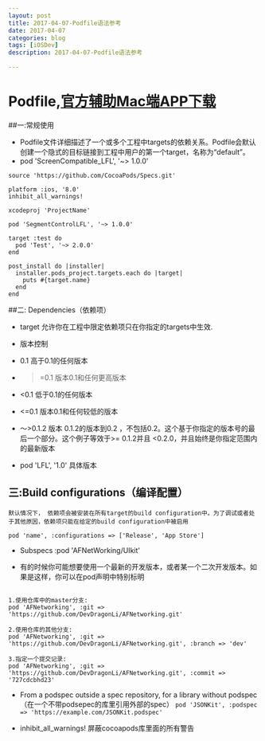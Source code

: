 ```yaml
---
layout: post
title: 2017-04-07-Podfile语法参考
date: 2017-04-07
categories: blog
tags: [iOSDev]
description: 2017-04-07-Podfile语法参考

---
```



# Podfile,[官方辅助Mac端APP下载](https://cocoapods.org/app)


##一:常规使用
- Podfile文件详细描述了一个或多个工程中targets的依赖关系。Podfile会默认创建一个隐式的目标链接到工程中用户的第一个target，名称为“default”。
- pod 'ScreenCompatible_LFL', '~> 1.0.0'

```
source 'https://github.com/CocoaPods/Specs.git'

platform :ios, '8.0'
inhibit_all_warnings!

xcodeproj 'ProjectName'

pod 'SegmentControlLFL', '~> 1.0.0' 

target :test do
  pod 'Test', '~> 2.0.0'
end

post_install do |installer|
  installer.pods_project.targets.each do |target|
    puts #{target.name}
  end
end

```

##二: Dependencies（依赖项）

- target 允许你在工程中限定依赖项只在你指定的targets中生效.
- 版本控制
- 0.1 高于0.1的任何版本
-  >=0.1 版本0.1和任何更高版本
-  <0.1 低于0.1的任何版本
-  <=0.1 版本0.1和任何较低的版本
-  〜>0.1.2 版本 0.1.2的版本到0.2 ，不包括0.2。这个基于你指定的版本号的最后一个部分。这个例子等效于>= 0.1.2并且 <0.2.0，并且始终是你指定范围内的最新版本

- pod 'LFL', '1.0'  具体版本

## 三:Build configurations（编译配置）

	默认情况下， 依赖项会被安装在所有target的build configuration中。为了调试或者处于其他原因，依赖项只能在给定的build configuration中被启用

`pod 'name', :configurations => ['Release', 'App Store']`

- Subspecs :pod 'AFNetWorking/UIkit'


- 有的时候你可能想要使用一个最新的开发版本，或者某一个二次开发版本。如果是这样，你可以在pod声明中特别标明


```
 
1.使用仓库中的master分支:
pod 'AFNetworking', :git => 'https://github.com/DevDragonLi/AFNetworking.git'

2.使用仓库的其他分支:
pod 'AFNetworking', :git => 'https://github.com/DevDragonLi/AFNetworking.git', :branch => 'dev'

3.指定一个提交记录:
pod 'AFNetworking', :git => 'https://github.com/DevDragonLi/AFNetworking.git', :commit => '727cdcbhd23'

```

- From a podspec outside a spec repository, for a library without podspec（在一个不带podsepec的库里引用外部的spec）
` pod 'JSONKit', :podspec => 'https://example.com/JSONKit.podspec' ` 


- inhibit_all_warnings! 屏蔽cocoapods库里面的所有警告



 


































